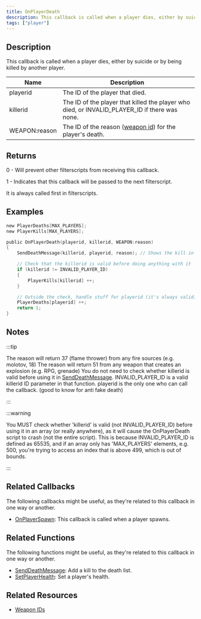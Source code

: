 ```yaml
---
title: OnPlayerDeath
description: This callback is called when a player dies, either by suicide or by being killed by another player.
tags: ["player"]
---
```


## Description

This callback is called when a player dies, either by suicide or by being killed by another player.

| Name          | Description                                                                                   |
|---------------|-----------------------------------------------------------------------------------------------|
| playerid      | The ID of the player that died.                                                               |
| killerid      | The ID of the player that killed the player who died, or INVALID_PLAYER_ID if there was none. |
| WEAPON:reason | The ID of the reason ([weapon id](../resources/weaponids)) for the player's death.            |

## Returns

0 - Will prevent other filterscripts from receiving this callback.

1 - Indicates that this callback will be passed to the next filterscript.

It is always called first in filterscripts.

## Examples

```c
new PlayerDeaths[MAX_PLAYERS];
new PlayerKills[MAX_PLAYERS];

public OnPlayerDeath(playerid, killerid, WEAPON:reason)
{
    SendDeathMessage(killerid, playerid, reason); // Shows the kill in the killfeed

    // Check that the killerid is valid before doing anything with it
    if (killerid != INVALID_PLAYER_ID)
    {
        PlayerKills[killerid] ++;
    }

    // Outside the check, handle stuff for playerid (it's always valid)
    PlayerDeaths[playerid] ++;
    return 1;
}
```

## Notes

:::tip

The reason will return 37 (flame thrower) from any fire sources (e.g. molotov, 18) The reason will return 51 from any weapon that creates an explosion (e.g. RPG, grenade) You do not need to check whether killerid is valid before using it in [SendDeathMessage](SendDeathMessage). INVALID_PLAYER_ID is a valid killerid ID parameter in that function. playerid is the only one who can call the callback. (good to know for anti fake death)

:::

:::warning

You MUST check whether 'killerid' is valid (not INVALID_PLAYER_ID) before using it in an array (or really anywhere), as it will cause the OnPlayerDeath script to crash (not the entire script). This is because INVALID_PLAYER_ID is defined as 65535, and if an array only has 'MAX_PLAYERS' elements, e.g. 500, you're trying to access an index that is above 499, which is out of bounds.

:::

## Related Callbacks

The following callbacks might be useful, as they're related to this callback in one way or another. 

- [OnPlayerSpawn](OnPlayerSpawn): This callback is called when a player spawns.

## Related Functions

The following functions might be useful, as they're related to this callback in one way or another. 

- [SendDeathMessage](../functions/SendDeathMessage): Add a kill to the death list.
- [SetPlayerHealth](../functions/SetPlayerHealth): Set a player's health.

## Related Resources

- [Weapon IDs](../resources/weaponids)
